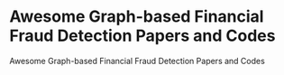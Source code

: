 # Awesome Graph-based Financial Fraud Detection Papers and Codes
Awesome Graph-based Financial Fraud Detection Papers and Codes
